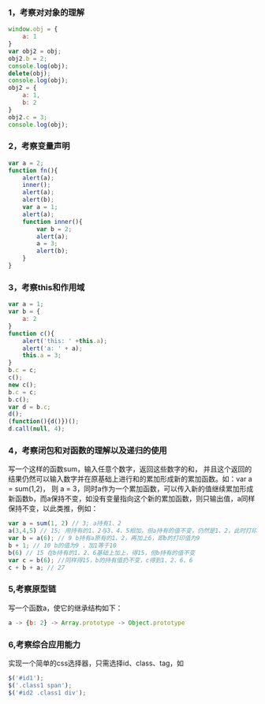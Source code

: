 ### 1，考察对对象的理解

```javascript
window.obj = {
    a: 1
}
var obj2 = obj;
obj2.b = 2;
console.log(obj);
delete(obj);
console.log(obj);
obj2 = {
    a: 1,
    b: 2
}
obj2.c = 3;
console.log(obj);
```

### 2，考察变量声明

```javascript
var a = 2;
function fn(){
    alert(a);
    inner();
    alert(a);
    alert(b);
    var a = 1;
    alert(a);
    function inner(){
        var b = 2;
        alert(a);
        a = 3;
        alert(b);
    }
}
```

### 3，考察this和作用域

```javascript
var a = 1;
var b = {
    a: 2
}
function c(){
    alert('this: ' +this.a);
    alert('a: ' + a);
    this.a = 3;
}
b.c = c;
c();
new c();
b.c = c;
b.c();
var d = b.c;
d();
(function(){d()})();
d.call(null, 4);
```


### 4，考察闭包和对函数的理解以及递归的使用
写一个这样的函数sum，输入任意个数字，返回这些数字的和，
并且这个返回的结果仍然可以输入数字并在原基础上进行和的累加形成新的累加函数。如：var a = sum(1,2)，
则 a = 3，同时a作为一个累加函数，可以传入新的值继续累加形成新函数b，而a保持不变，如没有变量指向这个新的累加函数，则只输出值，a同样保持不变，以此类推，例如：
```javascript
var a = sum(1, 2) // 3; a持有1、2
a(3,4,5) // 15; 用持有的1、2与3、4、5相加，但a持有的值不变，仍然是1、2，此时打印a仍然是3
var b = a(6); // 9 b持有a原有的1、2，再加上6，即b的打印值为9
b + 1; // 10 b的值为9 ，加1等于10
b(6) // 15 在b持有的1、2、6基础上加上，得15，但b持有的值不变 
var c = b(6); //同样得15，b的持有值扔不变，c得到1、2、6、6
c + b + a; // 27
```

### 5,考察原型链
写一个函数a，使它的继承结构如下：
```javascript
a -> {b: 2} -> Array.prototype -> Object.prototype
```

### 6,考察综合应用能力
实现一个简单的css选择器，只需选择id、class、tag，如
```javascript
$('#id1');
$('.class1 span');
$('#id2 .class1 div');
```
